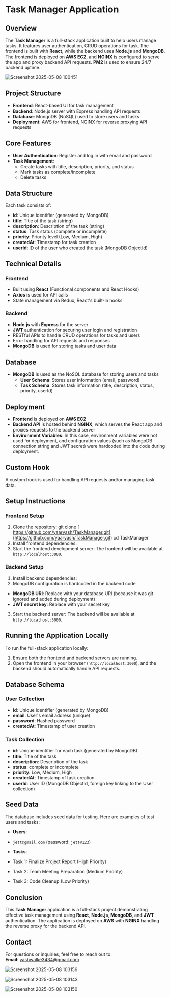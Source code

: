 # Task Manager Application

## Overview
The **Task Manager** is a full-stack application built to help users manage tasks. It features user authentication, CRUD operations for task. The frontend is built with **React**, while the backend uses **Node.js** and **MongoDB**. The frontend is deployed on **AWS EC2**, and **NGINX** is configured to serve the app and proxy backend API requests. **PM2** is used to ensure 24/7 backend uptime.

![Screenshot 2025-05-08 100451](https://github.com/user-attachments/assets/9272bc64-6eaa-4674-aa3d-31bf1b674274)


## Project Structure
- **Frontend**: React-based UI for task management
- **Backend**: Node.js server with Express handling API requests
- **Database**: MongoDB (NoSQL) used to store users and tasks
- **Deployment**: AWS for frontend, NGINX for reverse proxying API requests

## Core Features
- **User Authentication**: Register and log in with email and password
- **Task Management**: 
  - Create tasks with title, description, priority, and status
  - Mark tasks as complete/incomplete
  - Delete tasks

## Data Structure
Each task consists of:
- **id**: Unique identifier (generated by MongoDB)
- **title**: Title of the task (string)
- **description**: Description of the task (string)
- **status**: Task status (complete or incomplete)
- **priority**: Priority level (Low, Medium, High)
- **createdAt**: Timestamp for task creation
- **userId**: ID of the user who created the task (MongoDB ObjectId)

## Technical Details

### Frontend
- Built using **React** (Functional components and React Hooks)
- **Axios** is used for API calls
- State management via Redux, React's built-in hooks

### Backend
- **Node.js** with **Express** for the server
- **JWT** authentication for securing user login and registration
- RESTful APIs to handle CRUD operations for tasks and users
- Error handling for API requests and responses
- **MongoDB** is used for storing tasks and user data

## Database
- **MongoDB** is used as the NoSQL database for storing users and tasks
  - **User Schema**: Stores user information (email, password)
  - **Task Schema**: Stores task information (title, description, status, priority, userId)

## Deployment
- **Frontend** is deployed on **AWS EC2**
- **Backend API** is hosted behind **NGINX**, which serves the React app and proxies requests to the backend server
- **Environment Variables**: In this case, environment variables were not used for deployment, and configuration values (such as MongoDB connection string and JWT secret) were hardcoded into the code during deployment.

## Custom Hook
A custom hook is used for handling API requests and/or managing task data.

## Setup Instructions

### Frontend Setup
1. Clone the repository:
git clone [ https://github.com/yaaryash/TaskManager.git] (https://github.com/yaaryash/TaskManager.git)
cd TaskManager
2. Install frontend dependencies:
3. Start the frontend development server:
The frontend will be available at `http://localhost:3000`.

### Backend Setup
1. Install backend dependencies:
2. MongoDB configuration is hardcoded in the backend code
- **MongoDB URI**: Replace with your database URI (because it was git ignored and added during deployment)
- **JWT secret key**: Replace with your secret key

3. Start the backend server:
The backend will be available at `http://localhost:5000`.

## Running the Application Locally
To run the full-stack application locally:
1. Ensure both the frontend and backend servers are running.
2. Open the frontend in your browser (`http://localhost:3000`), and the backend should automatically handle API requests.

## Database Schema

### User Collection
- **id**: Unique identifier (generated by MongoDB)
- **email**: User's email address (unique)
- **password**: Hashed password
- **createdAt**: Timestamp of user creation

### Task Collection
- **id**: Unique identifier for each task (generated by MongoDB)
- **title**: Title of the task
- **description**: Description of the task
- **status**: complete or incomplete
- **priority**: Low, Medium, High
- **createdAt**: Timestamp of task creation
- **userId**: User ID (MongoDB ObjectId, foreign key linking to the User collection)

## Seed Data
The database includes seed data for testing. Here are examples of test users and tasks:
- **Users**:
- `jett@gmail.com` (password: `jett@123`)

- **Tasks**:
- Task 1: Finalize Project Report (High Priority)
- Task 2: Team Meeting Preparation (Medium Priority)
- Task 3: Code Cleanup (Low Priority)

## Conclusion
This **Task Manager** application is a full-stack project demonstrating effective task management using **React**, **Node.js**, **MongoDB**, and **JWT** authentication. The application is deployed on **AWS** with **NGINX** handling the reverse proxy for the backend API.

## Contact
For questions or inquiries, feel free to reach out to:  
**Email**: yashwalke3434@gmail.com

![Screenshot 2025-05-08 103156](https://github.com/user-attachments/assets/dca61c9a-9080-45ec-9f64-bfe985df92dc)

![Screenshot 2025-05-08 103143](https://github.com/user-attachments/assets/f3617dc7-3430-422a-b747-7bd4bd844d93)

![Screenshot 2025-05-08 103150](https://github.com/user-attachments/assets/53f10aaa-24fc-4ef0-b1aa-ac3b4d060f3e)

